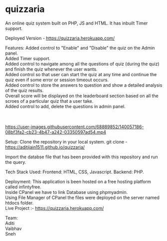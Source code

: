 # quizzaria

An online quiz system built on PHP, JS and HTML. It has inbuilt Timer support.

Deployed Version - https://quizzaria.herokuapp.com/

Features:
Added control to "Enable" and "Disable" the quiz on the Admin panel.<br>
Added Timer support.<br>
Added control to navigate among all the questions of quiz (during the quiz) and finish the quiz whenever the user wants.<br>
Added control so that user can start the quiz at any time and continue the quiz even if some error or session timeout occurs.<br>
Added control to store the answers to question and show a detailed analysis of the quiz results.<br>
Overall score will be displayed on the leaderboard section based on all the scroes of a particular quiz that a user take.<br>
Added control to add, delete the questions in admin panel.<br><br>
<br>


https://user-images.githubusercontent.com/68889852/140057186-08bf3fa2-cb23-4b47-a242-03350597ad54.mp4

Setup:
Clone the repository in your local system. git clone - https://aditijain1511.github.io/quizzaria/
<br>


Import the databse file that has been provided with this repository and run the query.
<br>

Tech Stack Used:
Frontend: HTML, CSS, Javascript.
Backend: PHP.



 

Deployment:
This application is been hosted on a free hosting platform called infintyfree.<br>
Inside CPanel we have to link Database using phpmyadmin.<br>
Using File Manager of CPanel the files were deployed on the server named htdocs folder.<br>
Live Project :- https://quizzaria.herokuapp.com/
<br>

Team:
<br>
Aditi <br>
Vaibhav<br>
Sneh<br>






